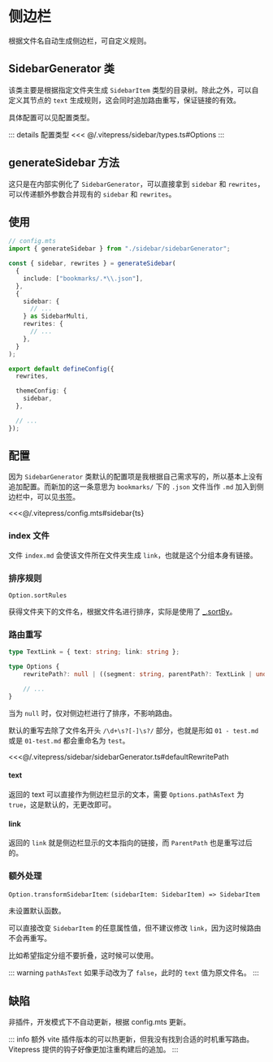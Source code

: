 # 侧边栏

根据文件名自动生成侧边栏，可自定义规则。

## SidebarGenerator 类

该类主要是根据指定文件夹生成 `SidebarItem` 类型的目录树。除此之外，可以自定义其节点的 `text` 生成规则，这会同时追加路由重写，保证链接的有效。

具体配置可以见配置类型。

::: details 配置类型
<<< @/.vitepress/sidebar/types.ts#Options
:::

## generateSidebar 方法

这只是在内部实例化了 `SidebarGenerator`，可以直接拿到 `sidebar` 和 `rewrites`，可以传递额外参数合并现有的 `sidebar` 和 `rewrites`。

## 使用

```ts
// config.mts
import { generateSidebar } from "./sidebar/sidebarGenerator";

const { sidebar, rewrites } = generateSidebar(
  {
    include: ["bookmarks/.*\\.json"],
  },
  {
    sidebar: {
      // ...
    } as SidebarMulti,
    rewrites: {
      // ...
    },
  }
);

export default defineConfig({
  rewrites,

  themeConfig: {
    sidebar,
  },

  // ...
});
```

## 配置

因为 `SidebarGenerator` 类默认的配置项是我根据自己需求写的，所以基本上没有追加配置。而新加的这一条意思为 `bookmarks/` 下的 `.json` 文件当作 `.md` 加入到侧边栏中，可以见[书签](./书签)。

<<<@/.vitepress/config.mts#sidebar{ts}

### index 文件

文件 `index.md` 会使该文件所在文件夹生成 `link`，也就是这个分组本身有链接。

### 排序规则

`Option.sortRules`

获得文件夹下的文件名，根据文件名进行排序，实际是使用了 [\_.sortBy](https://www.lodashjs.com/docs/lodash.sortBy#_sortbycollection-iteratees_identity)。

### 路由重写

```ts
type TextLink = { text: string; link: string };

type Options {
    rewritePath?: null | ((segment: string, parentPath?: TextLink | undefined | null) => TextLink);

    // ...
}
```

当为 `null` 时，仅对侧边栏进行了排序，不影响路由。

默认的重写去除了文件名开头 `/\d+\s?[-]\s?/` 部分，也就是形如 `01 - test.md` 或是 `01-test.md` 都会重命名为 `test`。

<<<@/.vitepress/sidebar/sidebarGenerator.ts#defaultRewritePath

#### text

返回的 text 可以直接作为侧边栏显示的文本，需要 `Options.pathAsText` 为 `true`，这是默认的，无更改即可。

#### link

返回的 `link` 就是侧边栏显示的文本指向的链接，而 `ParentPath` 也是重写过后的。

### 额外处理

`Option.transformSidebarItem`: `(sidebarItem: SidebarItem) => SidebarItem`

未设置默认函数。

可以直接改变 `SidebarItem` 的任意属性值，但不建议修改 `link`，因为这时候路由不会再重写。

比如希望指定分组不要折叠，这时候可以使用。

::: warning
`pathAsText` 如果手动改为了 `false`，此时的 `text` 值为原文件名。
:::

## 缺陷

非插件，开发模式下不自动更新，根据 config.mts 更新。

::: info 额外
vite 插件版本的可以热更新，但我没有找到合适的时机重写路由。Vitepress 提供的钩子好像更加注重构建后的追加。
:::
